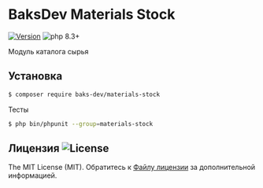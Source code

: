 # BaksDev Materials Stock

[![Version](https://img.shields.io/badge/version-7.1.0-blue)](https://github.com/baks-dev/materials-stock/releases)
![php 8.3+](https://img.shields.io/badge/php-min%208.3-red.svg)

Модуль каталога сырья

## Установка

``` bash
$ composer require baks-dev/materials-stock
```

Тесты

``` bash
$ php bin/phpunit --group=materials-stock
```

## Лицензия ![License](https://img.shields.io/badge/MIT-green)

The MIT License (MIT). Обратитесь к [Файлу лицензии](LICENSE.md) за дополнительной информацией.
